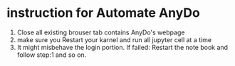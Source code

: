 # instruction for Automate AnyDo

1. Close all existing brouser tab contains AnyDo's webpage
2. make sure you Restart your karnel and run all jupyter cell at a time
3. It might misbehave the login portion. If failed: Restart the note book and follow step:1 and so on.

